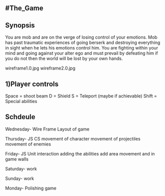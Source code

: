 #The_Game
-------------

Synopsis
--------------

You are mob and are on the verge of losing control of your emotions. 
Mob has past traumatic experiences of going berserk and destroying everything in sight
when he lets his emotions control him.
You are fighting within your mind and going against your alter ego and must prevail 
by defeating him if you do not then the world will be lost by your own hands.




 wireframe1.0.jpg
 wireframe2.0.jpg




1)Player controls
------------------
Space = shoot beam
D = Shield
S = Teleport (maybe if achievable)
Shift = Special abilities




Schdeule
-------------------
Wednesday-
    Wire Frame
    Layout of game

Thursday-
    JS
    CS
    movement of character
    movement of projectiles
    movement of enemies

Friday-
    JS
    Unit interaction
    adding the abilities
    add area movement and in game walls

Saturday-
    work

Sunday-
    work

Monday-
    Polishing game 
